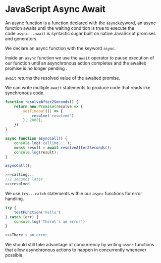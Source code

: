 # JavaScript Async Await

An async function is a function declared with the `async`keyword, an async function awaits until the waiting condition is true to execute the code.`async...await` is syntactic sugar built on native JavaScript promises and generators.



We declare an async function with the keyword `async`.

Inside an `async` function we use the `await` operator to pause execution of our function until an asynchronous action completes and the awaited promise is no longer pending .

`await` returns the resolved value of the awaited promise.

We can write multiple `await` statements to produce code that reads like synchronous code.

```javascript
function resolveAfter2Seconds() {
    return new Promise(resolve => {
        setTimeout(() => {
            resolve('resolved')
        }, 2000);
    })
}

async function asyncCall() {
    console.log('calling...');
    const result = await resolveAfter2Seconds();
    console.log(result);
}

asyncCall();

>>>calling...
//2 seconds later
>>>resolved
```



We use `try...catch` statements within our `async` functions for error handling.

```javascript
try {
    testFunction('hello')
} catch (err) {
    console.log('There\'s an error')
}

>>>There's an error
```



We should still take advantage of concurrency by writing `async` functions that allow asynchronous actions to happen in concurrently whenever possible.


